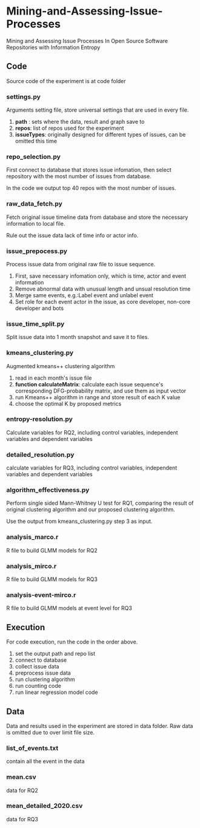 # Mining-and-Assessing-Issue-Processes
Mining and Assessing Issue Processes In Open Source Software Repositories with Information Entropy

## Code
Source code of the experiment is at code folder
### settings.py
Arguments setting file, store universal settings that are used in every file.
1. **path** : sets where the data, result and graph save to
2. **repos**: list of repos used for the experiment
3. **issueTypes**: originally designed for different types of issues, can be omitted this time
   
### repo_selection.py
First connect to database that stores issue infomation, then select repository with the most number of issues from database.

In the code we output top 40 repos with the most number of issues.

### raw_data_fetch.py
Fetch original issue timeline data from database and store the necessary information to local file.

Rule out the issue data lack of time info or actor info.

### issue_prepocess.py
Process issue data from original raw file to issue sequence.
1. First, save necessary infomation only, which is time, actor and event information
2. Remove abnormal data with unusual length and unsual resolution time
3. Merge same events, e.g.:Label event and unlabel event
4. Set role for each event actor in the issue, as core developer, non-core developer and bots

### issue_time_split.py
Split issue data into 1 month snapshot and save it to files.

### kmeans_clustering.py
Augmented kmeans++ clustering algorithm
1. read in each month's issue file
2. **function calculateMatrix**: calculate each issue sequence's corresponding DFG-probability matrix, and use them as input vector
3. run Kmeans++ algorithm in range and store result of each K value
4. choose the optimal K by proposed metrics

### entropy-resolution.py
Calculate variables for RQ2, including control variables, independent variables and dependent variables

### detailed_resolution.py
calculate variables for RQ3, including control variables, independent variables and dependent variables

### algorithm_effectiveness.py
Perform single sided Mann-Whitney U test for RQ1, comparing the result of original clustering algorithm and our proposed clustering algorithm.

Use the output from kmeans_clustering.py step 3 as input.

### analysis_marco.r
R file to build GLMM models for RQ2

### analysis_mirco.r
R file to build GLMM models for RQ3

### analysis-event-mirco.r
R file to build GLMM models at event level for RQ3

## Execution
For code execution, run the code in the order above.
1. set the output path and repo list
2. connect to database
3. collect issue data
4. preprocess issue data
5. run clustering algorithm
6. run counting code
7. run linear regression model code
   
## Data
Data and results used in the experiment are stored in data folder. Raw data is omitted due to over limit file size. 
### list_of_events.txt
contain all the event in the data
### mean.csv
data for RQ2
### mean_detailed_2020.csv
data for RQ3
